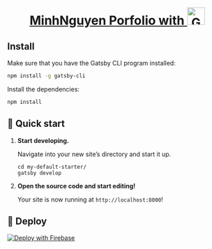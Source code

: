 <h1 align="center" >
  <a href="https://minhdnguyen.web.app/" alt="" >
    MinhNguyen Porfolio with  
  </a>
  <a href="https://www.gatsbyjs.com" alt="" >
    <img alt="Gatsby" src="https://www.gatsbyjs.com/Gatsby-Monogram.svg" width="40" />
  </a>
</h1>

## Install

Make sure that you have the Gatsby CLI program installed:

```sh
npm install -g gatsby-cli
```

Install the dependencies:

```sh
npm install
```

## 🚀 Quick start

1.  **Start developing.**

    Navigate into your new site’s directory and start it up.

    ```shell
    cd my-default-starter/
    gatsby develop
    ```

2.  **Open the source code and start editing!**

    Your site is now running at `http://localhost:8000`!

## 💫 Deploy

[![Deploy with Firebase](<img src="https://img.icons8.com/color/96/000000/google-firebase-console.png"/>)](https://firebase.google.com/docs/guides)
